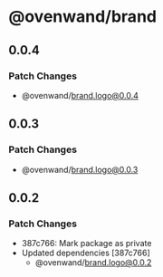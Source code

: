 # @ovenwand/brand

## 0.0.4

### Patch Changes

- @ovenwand/brand.logo@0.0.4

## 0.0.3

### Patch Changes

- @ovenwand/brand.logo@0.0.3

## 0.0.2

### Patch Changes

- 387c766: Mark package as private
- Updated dependencies [387c766]
  - @ovenwand/brand.logo@0.0.2
